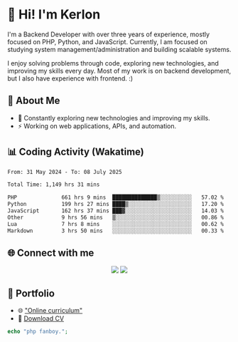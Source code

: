 # 👋 Hi! I'm Kerlon

I'm a Backend Developer with over three years of experience, mostly focused on PHP, Python, and JavaScript. Currently, I am focused on studying system management/administration and building scalable systems.

I enjoy solving problems through code, exploring new technologies, and improving my skills every day. Most of my work is on backend development, but I also have experience with frontend. :)

## 🚀 About Me

* 🌱 Constantly exploring new technologies and improving my skills.
* ⚡ Working on web applications, APIs, and automation.

## 📊 Coding Activity (Wakatime)

<!--START_SECTION:waka-->

```txt
From: 31 May 2024 - To: 08 July 2025

Total Time: 1,149 hrs 31 mins

PHP              661 hrs 9 mins  ██████████████▒░░░░░░░░░░   57.02 %
Python           199 hrs 27 mins ████▒░░░░░░░░░░░░░░░░░░░░   17.20 %
JavaScript       162 hrs 37 mins ███▓░░░░░░░░░░░░░░░░░░░░░   14.03 %
Other            9 hrs 56 mins   ▒░░░░░░░░░░░░░░░░░░░░░░░░   00.86 %
Lua              7 hrs 8 mins    ░░░░░░░░░░░░░░░░░░░░░░░░░   00.62 %
Markdown         3 hrs 50 mins   ░░░░░░░░░░░░░░░░░░░░░░░░░   00.33 %
```

<!--END_SECTION:waka-->

## 🌐 Connect with me

<p align="center">
    <a href="https://www.linkedin.com/in/kerlon-fernandes"><img src="https://skillicons.dev/icons?i=linkedin" /></a>
    <a href="https://github.com/kerlonfernandes"><img src="https://skillicons.dev/icons?i=github" /></a>
</p>

## 📌 Portfolio

* 🌐 ["Online curriculum"](https://kerlon.com.br/)
* 📄 [Download CV](https://kerlon.com.br/assets/resumes/resume_en-us.pdf)

```php
echo "php fanboy.";
```
